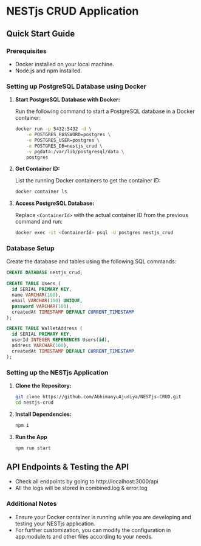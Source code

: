 # NESTjs CRUD Application

## Quick Start Guide

### Prerequisites

- Docker installed on your local machine.
- Node.js and npm installed.

### Setting up PostgreSQL Database using Docker

1. **Start PostgreSQL Database with Docker:**

   Run the following command to start a PostgreSQL database in a Docker container:

   ```bash
   docker run -p 5432:5432 -d \
       -e POSTGRES_PASSWORD=postgres \
       -e POSTGRES_USER=postgres \
       -e POSTGRES_DB=nestjs_crud \
       -v pgdata:/var/lib/postgresql/data \
       postgres
    ```
2. **Get Container ID:**

    List the running Docker containers to get the container ID:

    ```bash
    docker container ls
    ```
3. **Access PostgreSQL Database:**

    Replace `<ContainerId>` with the actual container ID from the previous command and run:

    ```bash
    docker exec -it <ContainerId> psql -U postgres nestjs_crud
    ```

### Database Setup

Create the database and tables using the following SQL commands:
```sql
CREATE DATABASE nestjs_crud;
```
```sql
CREATE TABLE Users (
  id SERIAL PRIMARY KEY,
  name VARCHAR(100),
  email VARCHAR(100) UNIQUE,
  password VARCHAR(100),
  createdAt TIMESTAMP DEFAULT CURRENT_TIMESTAMP
);
```
```sql
CREATE TABLE WalletAddress (
  id SERIAL PRIMARY KEY,
  userId INTEGER REFERENCES Users(id),
  address VARCHAR(100),
  createdAt TIMESTAMP DEFAULT CURRENT_TIMESTAMP
);
```

### Setting up the NESTjs Application

1. **Clone the Repository:**

    ```bash
    git clone https://github.com/AbhimanyuAjudiya/NESTjs-CRUD.git
    cd nestjs-crud
    ```
2. **Install Dependencies:**

    ```bash
    npm i
    ```

3. **Run the App**
    ```bash
    npm run start
    ```

## API Endpoints & Testing the API
 - Check all endpoints by going to http://localhost:3000/api
- All the logs will be stored in combined.log & error.log

### Additional Notes
- Ensure your Docker container is running while you are developing and testing your NESTjs application.
- For further customization, you can modify the configuration in app.module.ts and other files according to your needs.